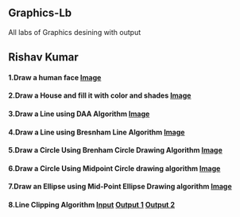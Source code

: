 ## Graphics-Lb
All labs of Graphics desining with output
## Rishav Kumar

#### 1.Draw a human face [Image](https://github.com/Rishav9852Kumar/Graphics-Lb/blob/main/image/1.png)
#### 2.Draw a House and fill it with color and shades [Image](https://github.com/Rishav9852Kumar/Graphics-Lb/blob/main/image/2.png)
#### 3.Draw a Line using DAA Algorithm [Image](https://github.com/Rishav9852Kumar/Graphics-Lb/blob/main/image/3.png)
#### 4.Draw a Line using Bresnham Line Algorithm [Image](https://github.com/Rishav9852Kumar/Graphics-Lb/blob/main/image/4.png)
#### 5.Draw a Circle Using Brenham Circle Drawing Algorithm [Image](https://github.com/Rishav9852Kumar/Graphics-Lb/blob/main/image/5.PNG)
#### 6.Draw a Circle Using Midpoint Circle drawing algorithm [Image](https://github.com/Rishav9852Kumar/Graphics-Lb/blob/main/image/6.PNG)
#### 7.Draw an Ellipse using Mid-Point Ellipse Drawing algorithm [Image](https://github.com/Rishav9852Kumar/Graphics-Lb/blob/main/image/7.png)
#### 8.Line Clipping Algorithm [Input](https://github.com/Rishav9852Kumar/Graphics-Lb/blob/main/image/8.1.PNG)   [Output 1](https://github.com/Rishav9852Kumar/Graphics-Lb/blob/main/image/8.2.PNG) [Output 2](https://github.com/Rishav9852Kumar/Graphics-Lb/blob/main/image/8.3.PNG)


